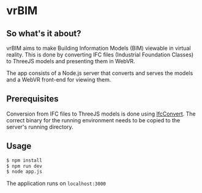 # vrBIM

## So what's it about?

vrBIM aims to make Building Information Models (BIM) viewable in virtual reality. This is done by converting
IFC files (Industrial Foundation Classes) to ThreeJS models and presenting them in WebVR.

The app consists of a Node.js server that converts and serves the models and a WebVR front-end for viewing them.

## Prerequisites

Conversion from IFC files to ThreeJS models is done using [IfcConvert](http://ifcopenshell.org/ifcconvert.html).
The correct binary for the running environment needs to be copied to the server's running directory.

## Usage
```bash
$ npm install
$ npm run dev
$ node app.js
```

The application runs on `localhost:3000`
